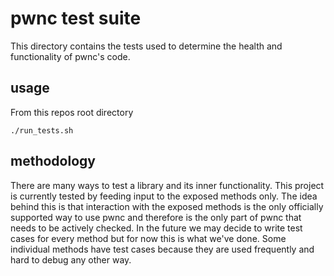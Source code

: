 # pwnc test suite

This directory contains the tests used to determine the health and functionality
of pwnc's code.

## usage

From this repos root directory

    ./run_tests.sh

## methodology

There are many ways to test a library and its inner functionality. This project
is currently tested by feeding input to the exposed methods only. The idea
behind this is that interaction with the exposed methods is the only officially
supported way to use pwnc and therefore is the only part of pwnc that needs to
be actively checked. In the future we may decide to write test cases for every
method but for now this is what we've done. Some individual methods have test
cases because they are used frequently and hard to debug any other way.
